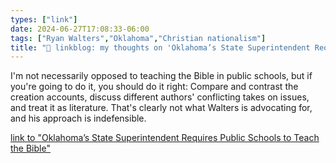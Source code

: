 ```yaml
---
types: ["link"]
date: 2024-06-27T17:08:33-06:00
tags: ["Ryan Walters","Oklahoma","Christian nationalism"]
title: "🔗 linkblog: my thoughts on 'Oklahoma’s State Superintendent Requires Public Schools to Teach the Bible'"
---
```

I'm not necessarily opposed to teaching the Bible in public schools, but if you're going to do it, you should do it right: Compare and contrast the creation accounts, discuss different authors' conflicting takes on issues, and treat it as literature. That's clearly not what Walters is advocating for, and his approach is indefensible.

[link to "Oklahoma’s State Superintendent Requires Public Schools to Teach the Bible"](https://www.nytimes.com/2024/06/27/us/oklahoma-public-schools-bible.html)
